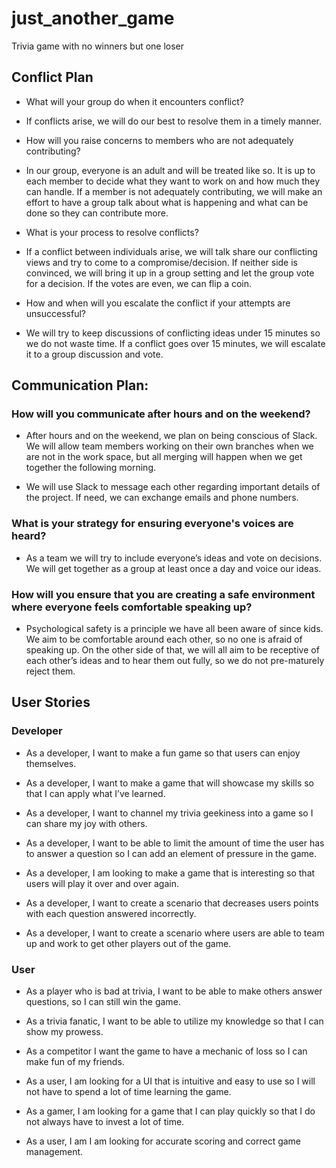 # just_another_game
Trivia game with no winners but one loser

## Conflict Plan
* What will your group do when it encounters conflict?

* If conflicts arise, we will do our best to resolve them in a timely manner.

* How will you raise concerns to members who are not adequately contributing?

* In our group, everyone is an adult and will be treated like so. It is up to each member to decide what they want to work on and how much they can handle. If a member is not adequately contributing, we will make an effort to have a group talk about what is happening and what can be done so they can contribute more.

* What is your process to resolve conflicts?

* If a conflict between individuals arise, we will talk share our conflicting views and try to come to a compromise/decision. If neither side is convinced, we will bring it up in a group setting and let the group vote for a decision. If the votes are even, we can flip a coin.

* How and when will you escalate the conflict if your attempts are unsuccessful?

* We will try to keep discussions of conflicting ideas under 15 minutes so we do not waste time. If a conflict goes over 15 minutes, we will escalate it to a group discussion and vote.

## Communication Plan:
### How will you communicate after hours and on the weekend?

* After hours and on the weekend, we plan on being conscious of Slack. We will allow team members working on their own branches when we are not in the work space, but all merging will happen when we get together the following morning.

* We will use Slack to message each other regarding important details of the project. If need, we can exchange emails and phone numbers.

### What is your strategy for ensuring everyone's voices are heard?

* As a team we will try to include everyone’s ideas and vote on decisions. We will get together as a group at least once a day and voice our ideas.

### How will you ensure that you are creating a safe environment where everyone feels comfortable speaking up?

* Psychological safety is a principle we have all been aware of since kids. We aim to be comfortable around each other, so no one is afraid of speaking up. On the other side of that, we will all aim to be receptive of each other’s ideas and to hear them out fully, so we do not pre-maturely reject them.

## User Stories

### Developer

*	As a developer, I want to make a fun game so that users can enjoy themselves.

*	As a developer, I want to make a game that will showcase my skills so that I can apply what I’ve learned.

*	As a developer, I want to channel my trivia geekiness into a game so I can share my joy with others.

*	As a developer, I want to be able to limit the amount of time the user has to answer a question so I can add an        element of pressure in the game.

*	As a developer, I am looking to make a game that is interesting so that users will play it over and over again.

*   As a developer, I want to create a scenario that decreases users points with each question answered incorrectly. 

*   As a developer, I want to create a scenario where users are able to team up and work to get other players out of       the game.

### User

*	As a player who is bad at trivia, I want to be able to make others answer questions, so I can still win the game.

*	As a trivia fanatic, I want to be able to utilize my knowledge so that I can show my prowess.

*	As a competitor I want the game to have a mechanic of loss so I can make fun of my friends.

*	As a user, I am looking for a UI that is intuitive and easy to use so I will not have to spend a lot of time           learning the game.

*	As a gamer, I am looking for a game that I can play quickly so that I do not always have to invest a lot of time.

*   As a user, I am I am looking for accurate scoring and correct game management. 

